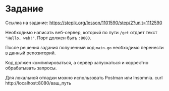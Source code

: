 # Задание

Ссылка на задание: https://stepik.org/lesson/1101590/step/2?unit=1112590

Необходимо написать веб-сервер, который по пути `/get` отдает текст `"Hello, web!"`. Порт должен быть `:8080`.

После решения задания полученный код `main.go` необходимо перенести в данный репозиторий. 

Код должен компилироваться, а сервер запускаться и корректно обрабатывать запросы.

Для локальной отладки можно использовать Postman или Insomnia.
curl http://localhost:8080/ваш_путь